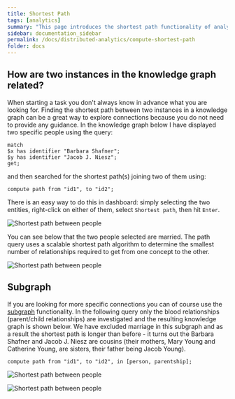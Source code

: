 ```yaml
---
title: Shortest Path
tags: [analytics]
summary: "This page introduces the shortest path functionality of analytics."
sidebar: documentation_sidebar
permalink: /docs/distributed-analytics/compute-shortest-path
folder: docs
---
```


## How are two instances in the knowledge graph related?
When starting a task you don't always know in advance what you are looking for.
Finding the shortest path between two instances in a knowledge graph can be a great way to explore connections because you do not need to provide any guidance.
In the knowledge graph below I have displayed two specific people using the query:

```graql
match
$x has identifier "Barbara Shafner";
$y has identifier "Jacob J. Niesz";
get;
```

and then searched for the shortest path(s) joining two of them using:

<!-- Ignoring because uses made-up IDs -->
```graql-test-ignore
compute path from "id1", to "id2";
```

There is an easy way to do this in dashboard: simply selecting the two entities, right-click on either of them, select `Shortest path`, then hit `Enter`.

![Shortest path between people](/images/analytics_path_selecting_persons.png)

You can see below that the two people selected are married.
The path query uses a scalable shortest path algorithm to determine the smallest number of relationships required to get from one concept to the other.

![Shortest path between people](/images/analytics_path_marriage.png)

## Subgraph

If you are looking for more specific connections you can of course use the [subgraph](./overview) functionality.
In the following query only the blood relationships (parent/child relationships) are investigated and the resulting knowledge graph is shown below.
We have excluded marriage in this subgraph and as a result the shortest path is longer than before - it turns out the Barbara Shafner and Jacob J. Niesz are cousins (their mothers, Mary Young and Catherine Young, are sisters, their father being Jacob Young).

<!-- Ignoring because uses made-up IDs -->
```graql-test-ignore
compute path from "id1", to "id2", in [person, parentship];
```

![Shortest path between people](/images/analytics_path_parentship.png)


![Shortest path between people](/images/analytics_path_parentships.png)
